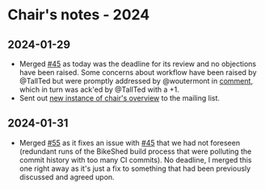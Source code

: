 
# Chair's notes - 2024

## 2024-01-29

- Merged [#45][20240129_1] as today was the deadline for its review and no
  objections have been raised. Some concerns about workflow have been raised
  by @TallTed but were promptly addressed by @woutermont in
  [comment][20240129_2], which in turn was ack'ed by @TallTed with a +1.
- Sent out [new instance of chair's overview][20240129_3] to the mailing list.
  
[20240129_1]: https://github.com/w3c/WebID/pull/45
[20240129_2]: https://github.com/w3c/WebID/pull/45#issuecomment-1907606710
[20240129_3]: https://lists.w3.org/Archives/Public/public-webid/2024Jan/0041.html

## 2024-01-31

- Merged [#55][20240131_1] as it fixes an issue with [#45][20240129_1] that we
  had not foreseen (redundant runs of the BikeShed build process that were 
  polluting the commit history with too many CI commits). No deadline, I merged
  this one right away as it's just a fix to something that had been previously
  discussed and agreed upon.

[20240131_1]: https://github.com/w3c/WebID/pull/55
